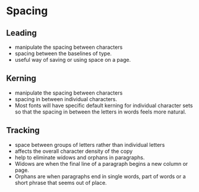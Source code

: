 # Spacing

## Leading
* manipulate the spacing between characters
* spacing between the baselines of type.
* useful way of saving or using space on a page.

## Kerning
* manipulate the spacing between characters
* spacing in between individual characters. 
* Most fonts will have specific default kerning for individual character sets so that the spacing in between the letters in words feels more natural.


## Tracking
* space between groups of letters rather than individual letters
* affects the overall character density of the copy
* help to eliminate widows and orphans in paragraphs.  
* Widows are when the final line of a paragraph begins a new column or page.
* Orphans are when paragraphs end in single words, part of words or a short phrase that seems out of place.